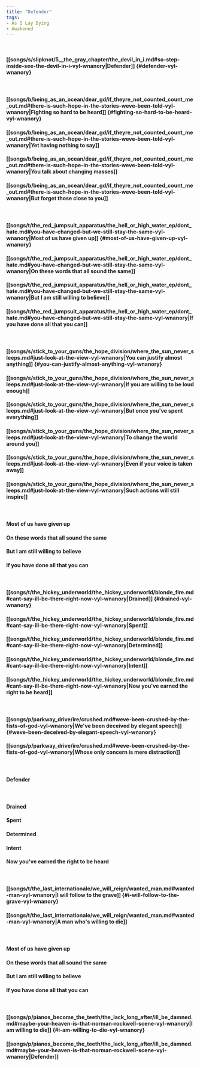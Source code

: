 ```yaml
---
title: "Defender"
tags:
- As I Lay Dying
- Awakened
---
```

&nbsp;
#### [[songs/s/slipknot/5__the_gray_chapter/the_devil_in_i.md#so-step-inside-see-the-devil-in-i-vyl-wnanory|Defender]] {#defender-vyl-wnanory}
&nbsp;
#### [[songs/b/being_as_an_ocean/dear_gd/if_theyre_not_counted_count_me_out.md#there-is-such-hope-in-the-stories-weve-been-told-vyl-wnanory|Fighting so hard to be heard]] {#fighting-so-hard-to-be-heard-vyl-wnanory}
#### [[songs/b/being_as_an_ocean/dear_gd/if_theyre_not_counted_count_me_out.md#there-is-such-hope-in-the-stories-weve-been-told-vyl-wnanory|Yet having nothing to say]]
#### [[songs/b/being_as_an_ocean/dear_gd/if_theyre_not_counted_count_me_out.md#there-is-such-hope-in-the-stories-weve-been-told-vyl-wnanory|You talk about changing masses]]
#### [[songs/b/being_as_an_ocean/dear_gd/if_theyre_not_counted_count_me_out.md#there-is-such-hope-in-the-stories-weve-been-told-vyl-wnanory|But forget those close to you]]
&nbsp;
#### [[songs/t/the_red_jumpsuit_apparatus/the_hell_or_high_water_ep/dont_hate.md#you-have-changed-but-we-still-stay-the-same-vyl-wnanory|Most of us have given up]] {#most-of-us-have-given-up-vyl-wnanory}
#### [[songs/t/the_red_jumpsuit_apparatus/the_hell_or_high_water_ep/dont_hate.md#you-have-changed-but-we-still-stay-the-same-vyl-wnanory|On these words that all sound the same]]
#### [[songs/t/the_red_jumpsuit_apparatus/the_hell_or_high_water_ep/dont_hate.md#you-have-changed-but-we-still-stay-the-same-vyl-wnanory|But I am still willing to believe]]
#### [[songs/t/the_red_jumpsuit_apparatus/the_hell_or_high_water_ep/dont_hate.md#you-have-changed-but-we-still-stay-the-same-vyl-wnanory|If you have done all that you can]]
&nbsp;
#### [[songs/s/stick_to_your_guns/the_hope_division/where_the_sun_never_sleeps.md#just-look-at-the-view-vyl-wnanory|You can justify almost anything]] {#you-can-justify-almost-anything-vyl-wnanory}
#### [[songs/s/stick_to_your_guns/the_hope_division/where_the_sun_never_sleeps.md#just-look-at-the-view-vyl-wnanory|If you are willing to be loud enough]]
#### [[songs/s/stick_to_your_guns/the_hope_division/where_the_sun_never_sleeps.md#just-look-at-the-view-vyl-wnanory|But once you've spent everything]]
#### [[songs/s/stick_to_your_guns/the_hope_division/where_the_sun_never_sleeps.md#just-look-at-the-view-vyl-wnanory|To change the world around you]]
#### [[songs/s/stick_to_your_guns/the_hope_division/where_the_sun_never_sleeps.md#just-look-at-the-view-vyl-wnanory|Even if your voice is taken away]]
#### [[songs/s/stick_to_your_guns/the_hope_division/where_the_sun_never_sleeps.md#just-look-at-the-view-vyl-wnanory|Such actions will still inspire]]
&nbsp;
#### Most of us have given up
#### On these words that all sound the same
#### But I am still willing to believe
#### If you have done all that you can
&nbsp;
#### [[songs/t/the_hickey_underworld/the_hickey_underworld/blonde_fire.md#cant-say-ill-be-there-right-now-vyl-wnanory|Drained]] {#drained-vyl-wnanory}
#### [[songs/t/the_hickey_underworld/the_hickey_underworld/blonde_fire.md#cant-say-ill-be-there-right-now-vyl-wnanory|Spent]]
#### [[songs/t/the_hickey_underworld/the_hickey_underworld/blonde_fire.md#cant-say-ill-be-there-right-now-vyl-wnanory|Determined]]
#### [[songs/t/the_hickey_underworld/the_hickey_underworld/blonde_fire.md#cant-say-ill-be-there-right-now-vyl-wnanory|Intent]]
#### [[songs/t/the_hickey_underworld/the_hickey_underworld/blonde_fire.md#cant-say-ill-be-there-right-now-vyl-wnanory|Now you've earned the right to be heard]]
&nbsp;
#### [[songs/p/parkway_drive/ire/crushed.md#weve-been-crushed-by-the-fists-of-god-vyl-wnanory|We've been deceived by elegant speech]] {#weve-been-deceived-by-elegant-speech-vyl-wnanory}
#### [[songs/p/parkway_drive/ire/crushed.md#weve-been-crushed-by-the-fists-of-god-vyl-wnanory|Whose only concern is mere distraction]]
&nbsp;
#### Defender
&nbsp;
#### Drained
#### Spent
#### Determined
#### Intent
#### Now you've earned the right to be heard
&nbsp;
#### [[songs/t/the_last_internationale/we_will_reign/wanted_man.md#wanted-man-vyl-wnanory|I will follow to the grave]] {#i-will-follow-to-the-grave-vyl-wnanory}
#### [[songs/t/the_last_internationale/we_will_reign/wanted_man.md#wanted-man-vyl-wnanory|A man who's willing to die]]
&nbsp;
#### Most of us have given up
#### On these words that all sound the same
#### But I am still willing to believe
#### If you have done all that you can
&nbsp;
#### [[songs/p/pianos_become_the_teeth/the_lack_long_after/ill_be_damned.md#maybe-your-heaven-is-that-norman-rockwell-scene-vyl-wnanory|I am willing to die]] {#i-am-willing-to-die-vyl-wnanory}
#### [[songs/p/pianos_become_the_teeth/the_lack_long_after/ill_be_damned.md#maybe-your-heaven-is-that-norman-rockwell-scene-vyl-wnanory|Defender]]
